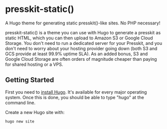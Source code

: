 # presskit-static()

A Hugo theme for generating static presskit()-like sites. No PHP necessary!

presskit-static() is a theme you can use with Hugo to generate a presskit as static HTML, which you can then upload to Amazon S3 or Google Cloud Storage. You don't need to run a dedicated server for your Presskit, and you don't need to worry about your hosting provider going down (both S3 and GCS provide at least 99.9% uptime SLA). As an added bonus, S3 and Google Cloud Storage are often orders of magnitude cheaper than paying for shared hosting or a VPS.

## Getting Started

First you need to [install Hugo](https://gohugo.io/getting-started/installing/). It's available for every major operating system. Once this is done, you should be able to type "hugo" at the command line.

Create a new Hugo site with:

```
hugo new site
```


